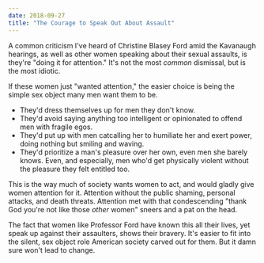 ```yaml
---
date: 2018-09-27
title: "The Courage to Speak Out About Assault"
---
```


A common criticism I've heard of Christine Blasey Ford amid the Kavanaugh hearings, as well as other women speaking about their sexual assaults, is they're "doing it for attention." It's not the most _common_ dismissal, but is the most idiotic.

If these women just "wanted attention," the easier choice is being the simple sex object many men want them to be.

* They'd dress themselves up for men they don't know.
* They'd avoid saying anything too intelligent or opinionated to offend men with fragile egos.
* They'd put up with men catcalling her to humiliate her and exert power, doing nothing but smiling and waving.
* They'd prioritize a man's pleasure over her own, even men she barely knows. Even, and especially, men who'd get physically violent without the pleasure they felt entitled too.

This is the way much of society wants women to act, and would gladly give women attention for it. Attention without the public shaming, personal attacks, and death threats. Attention met with that condescending "thank God you're not like those _other_ women" sneers and a pat on the head.

The fact that women like Professor Ford have known this all their lives, yet speak up against their assaulters, shows their bravery. It's easier to fit into the silent, sex object role American society carved out for them. But it damn sure won't lead to change.

